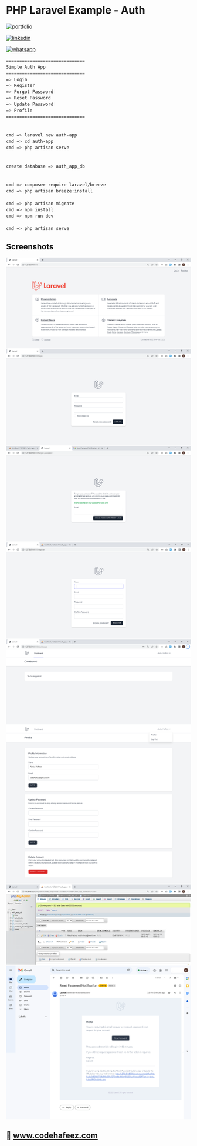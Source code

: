 # PHP Laravel Example - Auth

[![portfolio](https://img.shields.io/badge/my_portfolio-000?style=for-the-badge&logo=ko-fi&logoColor=white)](https://www.codehafeez.com/)

[![linkedin](https://img.shields.io/badge/linkedin-0A66C2?style=for-the-badge&logo=linkedin&logoColor=white)](https://www.linkedin.com/in/codehafeez/)

[![whatsapp](https://img.shields.io/badge/whatsapp-GREEN?style=for-the-badge&logo=whatsapp&logoColor=white)](https://api.whatsapp.com/send?phone=923123349398)



```bash
==============================
Simple Auth App
==============================
=> Login
=> Register
=> Forgot Password
=> Reset Password
=> Update Password
=> Profile
==============================


cmd => laravel new auth-app
cmd => cd auth-app
cmd => php artisan serve


create database => auth_app_db


cmd => composer require laravel/breeze
cmd => php artisan breeze:install
 
cmd => php artisan migrate
cmd => npm install
cmd => npm run dev

cmd => php artisan serve 
```    

## Screenshots
![](https://raw.githubusercontent.com/codehafeez/laravel-auth-app/main/Screenshots/Output-01.png)
![](https://raw.githubusercontent.com/codehafeez/laravel-auth-app/main/Screenshots/Output-02.png)
![](https://raw.githubusercontent.com/codehafeez/laravel-auth-app/main/Screenshots/Output-03.png)
![](https://raw.githubusercontent.com/codehafeez/laravel-auth-app/main/Screenshots/Output-04.png)
![](https://raw.githubusercontent.com/codehafeez/laravel-auth-app/main/Screenshots/Output-05.png)
![](https://raw.githubusercontent.com/codehafeez/laravel-auth-app/main/Screenshots/Output-06.png)
![](https://raw.githubusercontent.com/codehafeez/laravel-auth-app/main/Screenshots/Output-07.png)
![](https://raw.githubusercontent.com/codehafeez/laravel-auth-app/main/Screenshots/Output-08.png)


## 🔗 www.codehafeez.com
